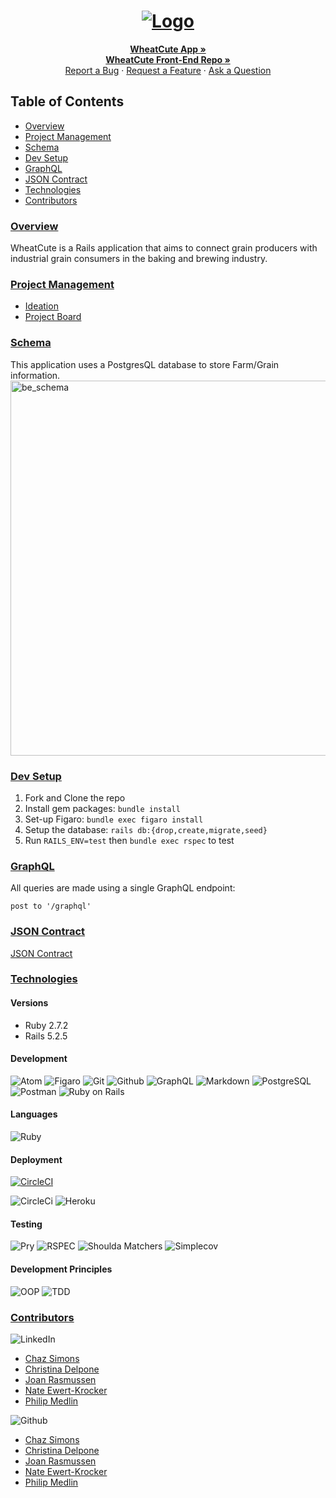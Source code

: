 <h1 align="center">
  <a href="https://github.com/Fair-Trade-Grains/wheat-cute-be">
    <img src="https://user-images.githubusercontent.com/87627363/152444996-f674e3f6-17c9-4729-a635-2883c57395ed.jpg" alt="Logo">
  </a>
</h1>
<div align="center">
  <a href="https://wheat-cute.herokuapp.com/"><strong>WheatCute App »</strong></a>
  <br />
  <a href="https://github.com/Fair-Trade-Grains/frontend"><strong>WheatCute Front-End Repo »</strong></a>
  <br />
  <a href="https://github.com/Fair-Trade-Grains/wheat-cute-be/issues/new?assignees=&labels=bug&template=01_BUG_REPORT.md&title=bug%3A+">Report a Bug</a>
  ·
  <a href="https://github.com/Fair-Trade-Grains/wheat-cute-be/issues/new?assignees=&labels=enhancement&template=02_FEATURE_REQUEST.md&title=feat%3A+">Request a Feature</a>
  ·
  <a href="https://github.com/Fair-Trade-Grains/wheat-cute-be/issues/new?assignees=&labels=question&template=04_SUPPORT_QUESTION.md&title=support%3A+">Ask a Question</a>
</div>

## Table of Contents
- [Overview](#overview)
- [Project Management](#project-management)
- [Schema](#schema)
- [Dev Setup](#dev-setup)
- [GraphQL](#graphql)
- [JSON Contract](#json-contract)
- [Technologies](#technologies)
- [Contributors](#contributors)

### <ins>Overview</ins>
WheatCute is a Rails application that aims to connect grain producers with industrial grain consumers in the baking and brewing industry.

### <ins>Project Management</ins>
- [Ideation](https://miro.com/app/board/uXjVOQKpgUY=/?invite_link_id=173812514517)
- [Project Board](https://github.com/orgs/Fair-Trade-Grains/projects/1)

### <ins>Schema</ins>
This application uses a PostgresQL database to store Farm/Grain information.
<img width="600" alt="be_schema" src="https://user-images.githubusercontent.com/81711519/154168823-de46a7fa-f6d7-4c55-ac78-124d122dceea.png">

### <ins>Dev Setup</ins>
1. Fork and Clone the repo
2. Install gem packages: `bundle install`
3. Set-up Figaro: `bundle exec figaro install`
4. Setup the database: `rails db:{drop,create,migrate,seed}`
5. Run `RAILS_ENV=test` then `bundle exec rspec` to test

### <ins>GraphQL</ins>
All queries are made using a single GraphQL endpoint:
```
post to '/graphql'
```

### <ins>JSON Contract</ins>
[JSON Contract](https://github.com/Fair-Trade-Grains/wheat-cute-be/blob/main/json_contract.md)

### <ins>Technologies</ins>

#### Versions
- Ruby 2.7.2
- Rails 5.2.5

#### Development
![Atom][Atom-img]
![Figaro][Figaro-img]
![Git][Git-img]
![Github][GitHub-img]
![GraphQL][GraphQL-img]
![Markdown][Markdown-img]
![PostgreSQL][PostgreSQL-img]
![Postman][Postman-img]
![Ruby on Rails][Ruby on Rails-img]

#### Languages
![Ruby][Ruby-img]

#### Deployment
[![CircleCI](https://circleci.com/gh/Fair-Trade-Grains/wheat-cute-be/tree/main.svg?style=svg)](https://circleci.com/gh/Fair-Trade-Grains/wheat-cute-be/tree/main)

![CircleCi][Circle Ci-img]
![Heroku][Heroku-img]

#### Testing
![Pry][Pry-img]
![RSPEC][RSPEC-img]
![Shoulda Matchers][Shoulda Matchers-img]
![Simplecov][Simplecov-img]

#### Development Principles
![OOP][OOP-img]
![TDD][TDD-img]

### <ins>Contributors</ins>
![LinkedIn][LinkedIn-img]
- [Chaz Simons](https://www.linkedin.com/in/chaz-simons/)
- [Christina Delpone](https://www.linkedin.com/in/christinadelpone)
- [Joan Rasmussen](https://www.linkedin.com/in/joan-elaine-rasmussen/)
- [Nate Ewert-Krocker](https://www.linkedin.com/in/newertkrocker/)
- [Philip Medlin](https://www.linkedin.com/in/phimed/)

![Github][Github-img]
- [Chaz Simons](https://github.com/chazsimons)
- [Christina Delpone](https://github.com/cdelpone)
- [Joan Rasmussen](https://github.com/raz-joan)
- [Nate Ewert-Krocker](https://github.com/NEwertKrocker)
- [Philip Medlin](https://github.com/PhiMed)

<!-- Markdown link & img dfn's -->

<!-- #### Development -->
[Atom-img]: https://img.shields.io/badge/Atom-66595C.svg?&style=flaste&logo=atom&logoColor=white
[Bootstrap-img]: https://img.shields.io/badge/Bootstrap-563D7C?style=for-the-badge&logo=bootstrap&logoColor=white
[Figaro-img]: https://img.shields.io/badge/figaro-b81818.svg?&style=flaste&logo=rubygems&logoColor=white
[Git-img]: https://img.shields.io/badge/Git-F05032.svg?&style=flaste&logo=git&logoColor=white
[GitHub-img]: https://img.shields.io/badge/-GitHub-181717?style=flat&logo=github
[GraphQL-img]: https://img.shields.io/badge/-GraphQL-E10098?style=flat&logo=graphql&logoColor=light-pink
[Markdown-img]: https://img.shields.io/badge/Markdown-000000.svg??style=for-the-badge&logo=markdown&logoColor=white
[PostgreSQL-img]: https://img.shields.io/badge/PostgreSQL-4169E1.svg?&style=flaste&logo=postgresql&logoColor=white
[Postman-img]: https://img.shields.io/badge/Postman-FF6C37?style=flat&logo=postman&logoColor=red
[Rubocop-img]: https://img.shields.io/badge/rubocop-b81818.svg?&style=flaste&logo=rubygems&logoColor=white
[Ruby on Rails-img]: https://img.shields.io/badge/Ruby%20On%20Rails-b81818.svg?&style=flat&logo=rubyonrails&logoColor=white

<!-- #### Languages -->
[ActiveRecord-img]: https://img.shields.io/badge/ActiveRecord-CC0000.svg?&style=flaste&logo=rubyonrails&logoColor=white
[CSS3-img]: https://img.shields.io/badge/CSS3-1572B6.svg?&style=flaste&logo=css3&logoColor=white
[HTML5-img]: https://img.shields.io/badge/HTML5-0EB201.svg?&style=flaste&logo=html5&logoColor=white
[Ruby-img]: https://img.shields.io/badge/Ruby-CC0000.svg?&style=flaste&logo=ruby&logoColor=white

<!-- #### Deployment -->
[Heroku-img]: https://img.shields.io/badge/Heroku-430098.svg?&style=flaste&logo=heroku&logoColor=white
[Circle CI-img]: https://img.shields.io/badge/-CircleCi-brightgreen.svg?logo=LOGO
[Faraday-img]: https://img.shields.io/badge/faraday-b81818.svg?&style=flaste&logo=rubygems&logoColor=white

<!-- #### Testing -->
[Capybara-img]: https://img.shields.io/badge/capybara-b81818.svg?&style=flaste&logo=rubygems&logoColor=white
[Launchy-img]: https://img.shields.io/badge/launchy-b81818.svg?&style=flaste&logo=rubygems&logoColor=white
[Pry-img]: https://img.shields.io/badge/pry-b81818.svg?&style=flaste&logo=rubygems&logoColor=white
[RSPEC-img]: https://img.shields.io/badge/rspec-b81818.svg?&style=flaste&logo=rubygems&logoColor=white
[Shoulda Matchers-img]: https://img.shields.io/badge/shoulda--matchers-b81818.svg?&style=flaste&logo=rubygems&logoColor=white
[Simplecov-img]: https://img.shields.io/badge/simplecov-b81818.svg?&style=flaste&logo=rubygems&logoColor=white
[VCR-img]: https://img.shields.io/badge/vcr-b81818.svg?&style=flaste&logo=rubygems&logoColor=white
[Webmock-img]: https://img.shields.io/badge/webmock-b81818.svg?&style=flaste&logo=rubygems&logoColor=white

<!-- #### Development Principles -->
[OOP-img]: https://img.shields.io/badge/OOP-b81818.svg?&style=flaste&logo=OOP&logoColor=white
[TDD-img]: https://img.shields.io/badge/TDD-b87818.svg?&style=flaste&logo=TDD&logoColor=white
[MVC-img]: https://img.shields.io/badge/MVC-b8b018.svg?&style=flaste&logo=MVC&logoColor=white
[REST-img]: https://img.shields.io/badge/REST-33b818.svg?&style=flaste&logo=REST&logoColor=white

<!-- ### <ins>Contributors</ins> -->
[LinkedIn-img]: https://img.shields.io/badge/LinkedIn-0077B5.svg??style=for-the-badge&logo=linkedin&logoColor=white

